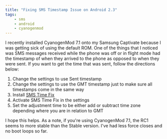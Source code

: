 ```yaml
---
title: "Fixing SMS Timestamp Issue on Android 2.3"
tags:
    - sms
    - android
    - cyanogenmod
---
```


I recently installed CyanogenMod 7.1 onto my Samsung Captivate because I was
getting sick of using the default ROM. One of the things that I noticed was SMS
messages received while the phone was off or in flight mode had the timestamp of
when they arrived to the phone as opposed to when they were sent. If you want to
get the time that was sent, follow the directions below:

1.  Change the settings to use Sent timestamp
2.  Change the settings to use the GMT timestamp just to make sure all timestamps
    come in the same way
3.  Install [SMS Time Fix](https://market.android.com/details?id=com.mattprecious.smsfix&hl=en)
4.  Activate SMS Time Fix in the settings
5.  Set the adjustment time to be either add or subtract time zone depending where
    you are in relation to GMT

I hope this helps. As a note, if you're using CyanogenMod 7.1, the RC1 seems to
more stable than the Stable version. I've had less force closes and no boot loops
so far.
